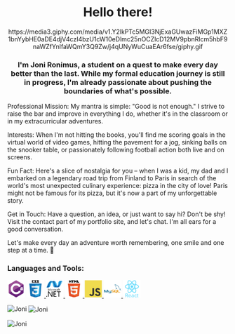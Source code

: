 <h1 align="center">Hello there!</h1>

<center> https://media3.giphy.com/media/v1.Y2lkPTc5MGI3NjExaGUwazFiMGp1MXZ1bnYybHE0aDE4djV4czI4bzU1cW10eDlmc25nOCZlcD12MV9pbnRlcm5hbF9naWZfYnlfaWQmY3Q9Zw/j4qUNyWuCuaEAr6fse/giphy.gif </center>



<h3 align="center">I'm Joni Ronimus, a student on a quest to make every day better than the last. While my formal education journey is still in progress, I'm already passionate about pushing the boundaries of what's possible.</h3>

 

Professional Mission: My mantra is simple: "Good is not enough." I strive to raise the bar and improve in everything I do, whether it's in the classroom or in my extracurricular adventures.

Interests: When I'm not hitting the books, you'll find me scoring goals in the virtual world of video games, hitting the pavement for a jog, sinking balls on the snooker table, or passionately following football action both live and on screens.

Fun Fact: Here's a slice of nostalgia for you – when I was a kid, my dad and I embarked on a legendary road trip from Finland to Paris in search of the world's most unexpected culinary experience: pizza in the city of love! Paris might not be famous for its pizza, but it's now a part of my unforgettable story.

Get in Touch: Have a question, an idea, or just want to say hi? Don't be shy! Visit the contact part of my portfolio site, and let's chat. I'm all ears for a good conversation.

Let's make every day an adventure worth remembering, one smile and one step at a time. 🚀

 

<h3 align="left"></h3>
<p align="left">
</p>

 

<h3 align="left">Languages and Tools:</h3>
<p align="left">  <img src="https://raw.githubusercontent.com/devicons/devicon/master/icons/csharp/csharp-original.svg" alt="csharp" width="40" height="40"/> </a> <a href="https://www.w3schools.com/css/" target="_blank" rel="noreferrer"> <img src="https://raw.githubusercontent.com/devicons/devicon/master/icons/css3/css3-original-wordmark.svg" alt="css3" width="40" height="40"/> </a> <a href="https://dotnet.microsoft.com/" target="_blank" rel="noreferrer"> <img src="https://raw.githubusercontent.com/devicons/devicon/master/icons/dot-net/dot-net-original-wordmark.svg" alt="dotnet" width="40" height="40"/> </a> <a href="https://www.w3.org/html/" target="_blank" rel="noreferrer"> <img src="https://raw.githubusercontent.com/devicons/devicon/master/icons/html5/html5-original-wordmark.svg" alt="html5" width="40" height="40"/> </a> <a href="https://developer.mozilla.org/en-US/docs/Web/JavaScript" target="_blank" rel="noreferrer"> <img src="https://raw.githubusercontent.com/devicons/devicon/master/icons/javascript/javascript-original.svg" alt="javascript" width="40" height="40"/> </a> <a href="https://www.mysql.com/" target="_blank" rel="noreferrer"> <img src="https://raw.githubusercontent.com/devicons/devicon/master/icons/mysql/mysql-original-wordmark.svg" alt="mysql" width="40" height="40"/> </a> <a href="https://reactjs.org/" target="_blank" rel="noreferrer"> <img src="https://raw.githubusercontent.com/devicons/devicon/master/icons/react/react-original-wordmark.svg" alt="react" width="40" height="40"/> </a> </p>

 

<p><img align="left" src="https://github-readme-stats.vercel.app/api/top-langs?username=jronimus&show_icons=true&locale=en&layout=compact" alt="Joni" /></p>

 

<p>&nbsp;<img align="center" src="https://github-readme-stats.vercel.app/api?username=jronimus&show_icons=true&locale=en" alt="Joni" /></p>

 

<p><img align="center" src="https://github-readme-streak-stats.herokuapp.com/?user=jronimus&" alt="Joni" /></p>
